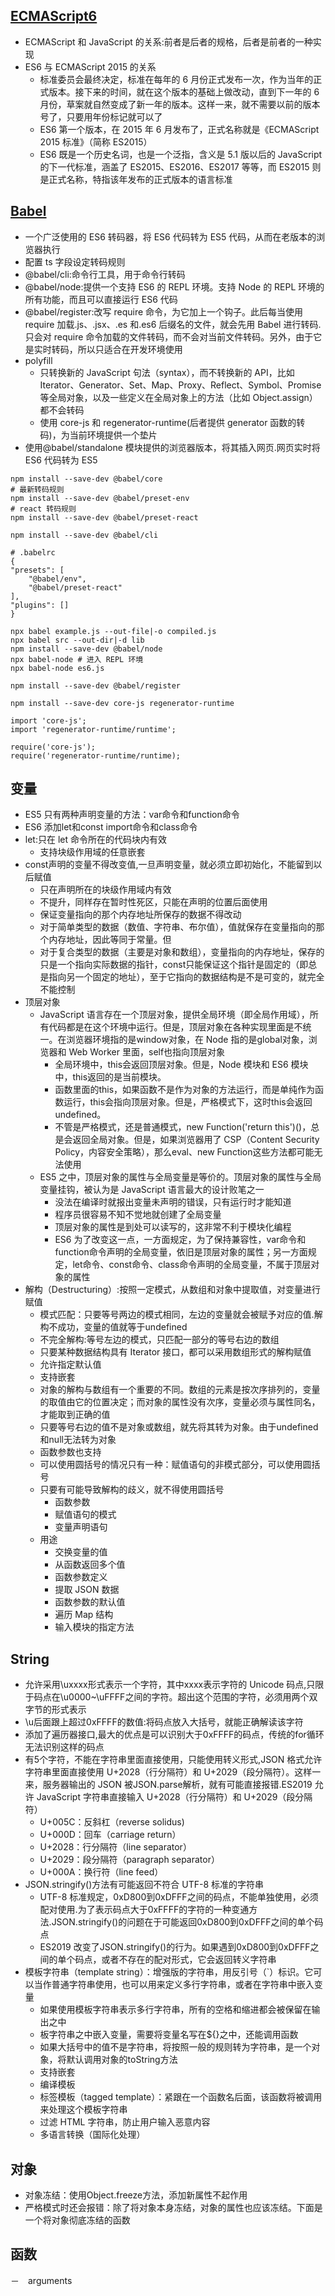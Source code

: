 ## [ECMAScript6](https://es6.ruanyifeng.com/#docs/intro)

- ECMAScript 和 JavaScript 的关系:前者是后者的规格，后者是前者的一种实现
- ES6 与 ECMAScript 2015 的关系
  - 标准委员会最终决定，标准在每年的 6 月份正式发布一次，作为当年的正式版本。接下来的时间，就在这个版本的基础上做改动，直到下一年的 6 月份，草案就自然变成了新一年的版本。这样一来，就不需要以前的版本号了，只要用年份标记就可以了
  - ES6 第一个版本，在 2015 年 6 月发布了，正式名称就是《ECMAScript 2015 标准》（简称 ES2015）
  - ES6 既是一个历史名词，也是一个泛指，含义是 5.1 版以后的 JavaScript 的下一代标准，涵盖了 ES2015、ES2016、ES2017 等等，而 ES2015 则是正式名称，特指该年发布的正式版本的语言标准

## [Babel](https://babeljs.io/)

- 一个广泛使用的 ES6 转码器，将 ES6 代码转为 ES5 代码，从而在老版本的浏览器执行
- 配置
  ts 字段设定转码规则
- @babel/cli:命令行工具，用于命令行转码
- @babel/node:提供一个支持 ES6 的 REPL 环境。支持 Node 的 REPL 环境的所有功能，而且可以直接运行 ES6 代码
- @babel/register:改写 require 命令，为它加上一个钩子。此后每当使用 require 加载.js、.jsx、.es 和.es6 后缀名的文件，就会先用 Babel 进行转码.只会对 require 命令加载的文件转码，而不会对当前文件转码。另外，由于它是实时转码，所以只适合在开发环境使用
- polyfill
  - 只转换新的 JavaScript 句法（syntax），而不转换新的 API，比如 Iterator、Generator、Set、Map、Proxy、Reflect、Symbol、Promise 等全局对象，以及一些定义在全局对象上的方法（比如 Object.assign）都不会转码
  - 使用 core-js 和 regenerator-runtime(后者提供 generator 函数的转码)，为当前环境提供一个垫片
- 使用@babel/standalone 模块提供的浏览器版本，将其插入网页.网页实时将 ES6 代码转为 ES5

```
npm install --save-dev @babel/core
# 最新转码规则
npm install --save-dev @babel/preset-env
# react 转码规则
npm install --save-dev @babel/preset-react

npm install --save-dev @babel/cli

# .babelrc
{
"presets": [
    "@babel/env",
    "@babel/preset-react"
],
"plugins": []
}

npx babel example.js --out-file|-o compiled.js
npx babel src --out-dir|-d lib
npm install --save-dev @babel/node
npx babel-node # 进入 REPL 环境
npx babel-node es6.js

npm install --save-dev @babel/register

npm install --save-dev core-js regenerator-runtime

import 'core-js';
import 'regenerator-runtime/runtime';

require('core-js');
require('regenerator-runtime/runtime);
```

## 变量

- ES5 只有两种声明变量的方法：var命令和function命令
- ES6 添加let和const import命令和class命令
- let:只在 let 命令所在的代码块内有效
  - 支持块级作用域的任意嵌套
- const声明的变量不得改变值,一旦声明变量，就必须立即初始化，不能留到以后赋值
  - 只在声明所在的块级作用域内有效
  - 不提升，同样存在暂时性死区，只能在声明的位置后面使用
  - 保证变量指向的那个内存地址所保存的数据不得改动
  - 对于简单类型的数据（数值、字符串、布尔值），值就保存在变量指向的那个内存地址，因此等同于常量。但
  - 对于复合类型的数据（主要是对象和数组），变量指向的内存地址，保存的只是一个指向实际数据的指针，const只能保证这个指针是固定的（即总是指向另一个固定的地址），至于它指向的数据结构是不是可变的，就完全不能控制
- 顶层对象
  - JavaScript 语言存在一个顶层对象，提供全局环境（即全局作用域），所有代码都是在这个环境中运行。但是，顶层对象在各种实现里面是不统一。在浏览器环境指的是window对象，在 Node 指的是global对象，浏览器和 Web Worker 里面，self也指向顶层对象
    - 全局环境中，this会返回顶层对象。但是，Node 模块和 ES6 模块中，this返回的是当前模块。
    - 函数里面的this，如果函数不是作为对象的方法运行，而是单纯作为函数运行，this会指向顶层对象。但是，严格模式下，这时this会返回undefined。
    - 不管是严格模式，还是普通模式，new Function('return this')()，总是会返回全局对象。但是，如果浏览器用了 CSP（Content Security Policy，内容安全策略），那么eval、new Function这些方法都可能无法使用
  - ES5 之中，顶层对象的属性与全局变量是等价的。顶层对象的属性与全局变量挂钩，被认为是 JavaScript 语言最大的设计败笔之一
    - 没法在编译时就报出变量未声明的错误，只有运行时才能知道
    - 程序员很容易不知不觉地就创建了全局变量
    - 顶层对象的属性是到处可以读写的，这非常不利于模块化编程
    - ES6 为了改变这一点，一方面规定，为了保持兼容性，var命令和function命令声明的全局变量，依旧是顶层对象的属性；另一方面规定，let命令、const命令、class命令声明的全局变量，不属于顶层对象的属性
- 解构（Destructuring）:按照一定模式，从数组和对象中提取值，对变量进行赋值
  - 模式匹配：只要等号两边的模式相同，左边的变量就会被赋予对应的值.解构不成功，变量的值就等于undefined
  - 不完全解构:等号左边的模式，只匹配一部分的等号右边的数组
  - 只要某种数据结构具有 Iterator 接口，都可以采用数组形式的解构赋值
  - 允许指定默认值
  - 支持嵌套
  - 对象的解构与数组有一个重要的不同。数组的元素是按次序排列的，变量的取值由它的位置决定；而对象的属性没有次序，变量必须与属性同名，才能取到正确的值
  - 只要等号右边的值不是对象或数组，就先将其转为对象。由于undefined和null无法转为对象
  - 函数参数也支持
  - 可以使用圆括号的情况只有一种：赋值语句的非模式部分，可以使用圆括号
  - 只要有可能导致解构的歧义，就不得使用圆括号
    - 函数参数
    - 赋值语句的模式
    - 变量声明语句
  - 用途
    - 交换变量的值
    - 从函数返回多个值
    - 函数参数定义
    - 提取 JSON 数据
    - 函数参数的默认值
    - 遍历 Map 结构
    - 输入模块的指定方法

## String

- 允许采用\uxxxx形式表示一个字符，其中xxxx表示字符的 Unicode 码点,只限于码点在\u0000~\uFFFF之间的字符。超出这个范围的字符，必须用两个双字节的形式表示
- \u后面跟上超过0xFFFF的数值:将码点放入大括号，就能正确解读该字符
- 添加了遍历器接口,最大的优点是可以识别大于0xFFFF的码点，传统的for循环无法识别这样的码点
- 有5个字符，不能在字符串里面直接使用，只能使用转义形式,JSON 格式允许字符串里面直接使用 U+2028（行分隔符）和 U+2029（段分隔符）。这样一来，服务器输出的 JSON 被JSON.parse解析，就有可能直接报错.ES2019 允许 JavaScript 字符串直接输入 U+2028（行分隔符）和 U+2029（段分隔符）
  - U+005C：反斜杠（reverse solidus)
  - U+000D：回车（carriage return）
  - U+2028：行分隔符（line separator）
  - U+2029：段分隔符（paragraph separator）
  - U+000A：换行符（line feed）
- JSON.stringify()方法有可能返回不符合 UTF-8 标准的字符串
  - UTF-8 标准规定，0xD800到0xDFFF之间的码点，不能单独使用，必须配对使用.为了表示码点大于0xFFFF的字符的一种变通方法.JSON.stringify()的问题在于可能返回0xD800到0xDFFF之间的单个码点
  - ES2019 改变了JSON.stringify()的行为。如果遇到0xD800到0xDFFF之间的单个码点，或者不存在的配对形式，它会返回转义字符串
- 模板字符串（template string）：增强版的字符串，用反引号（`）标识。它可以当作普通字符串使用，也可以用来定义多行字符串，或者在字符串中嵌入变量
  - 如果使用模板字符串表示多行字符串，所有的空格和缩进都会被保留在输出之中
  - 板字符串之中嵌入变量，需要将变量名写在${}之中，还能调用函数
  - 如果大括号中的值不是字符串，将按照一般的规则转为字符串，是一个对象，将默认调用对象的toString方法
  - 支持嵌套
  - 编译模板
  - 标签模板（tagged template）：紧跟在一个函数名后面，该函数将被调用来处理这个模板字符串
  - 过滤 HTML 字符串，防止用户输入恶意内容
  - 多语言转换（国际化处理）

## 对象

- 对象冻结：使用Object.freeze方法，添加新属性不起作用
- 严格模式时还会报错：除了将对象本身冻结，对象的属性也应该冻结。下面是一个将对象彻底冻结的函数

## 函数

－　arguments
